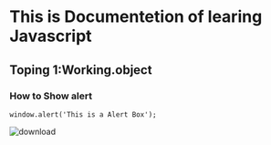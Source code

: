 # This is Documentetion of learing Javascript
## Toping 1:Working.object
### How to Show alert

```
window.alert('This is a Alert Box');
```
![download](https://user-images.githubusercontent.com/95153643/143728005-f9c05f8f-7df5-471b-a3c9-3fcf421bf7ba.png)
